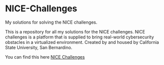 # NICE-Challenges
My solutions for solving the NICE challenges. 

This is a repository for all my solutions for the NICE challenges. NICE challenges is a platform that is supplied to bring real-world cybersecurity obstacles in a virtualized environment. Created by and housed by California State University, San Bernardino. 

You can find this here [NICE Challenges](https://nice-challenge.com)

